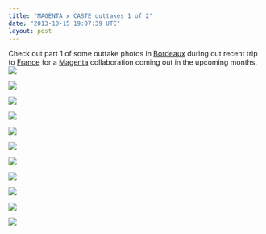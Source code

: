 ```yaml
---
title: "MAGENTA x CASTE outtakes 1 of 2"
date: "2013-10-15 19:07:39 UTC"
layout: post
---
```


<p>Check out part 1 of some outtake photos in <a href="https://www.youtube.com/watch?v=TqQYH3FNAUM">Bordeaux</a> during out recent trip to <a href="https://www.youtube.com/watch?v=TqQYH3FNAUM">France</a> for a <a href="https://www.magentaskateboards.com">Magenta</a> collaboration coming out in the upcoming months. <img src="https://media.tumblr.com/e741a9b21fb17e7bd5d10e6fdbb3ee87/tumblr_inline_muq4w031621rf4blg.jpg"/></p>
<p><img src="https://media.tumblr.com/7afeb131de98238a89a60f6e69bc64be/tumblr_inline_muq4watICz1rf4blg.jpg"/></p>
<p><img src="https://media.tumblr.com/8db26e8ed391a426e611ec8df9488b75/tumblr_inline_muq4wjuMUF1rf4blg.jpg"/></p>
<p><img src="https://media.tumblr.com/535a60fc43ebef85ee14fe78a88159ea/tumblr_inline_muq4wuXOFK1rf4blg.jpg"/></p>
<p><img src="https://media.tumblr.com/763d3071b8c90f778496c97c3cabd271/tumblr_inline_muq4x87F0O1rf4blg.jpg"/></p>
<p><img src="https://media.tumblr.com/d145dd00a033a3e33ecfc341df3d4759/tumblr_inline_muq4xjpoGW1rf4blg.jpg"/></p>
<p><img src="https://media.tumblr.com/ecf73b33352cc16c05d3e47ad9d1dc98/tumblr_inline_muq4xsKSzG1rf4blg.jpg"/></p>
<p><img src="https://media.tumblr.com/f71a88acac73a8213569745ed1fc8ad8/tumblr_inline_muq4y28uAO1rf4blg.jpg"/></p>
<p><img src="https://media.tumblr.com/cf42e494d76823f3543626759cc04f82/tumblr_inline_muq4yclz2o1rf4blg.jpg"/></p>
<p><img src="https://media.tumblr.com/f627d74e5c4757bbb7dfedf1db3fc9e1/tumblr_inline_muq4ynQWHF1rf4blg.jpg"/></p>
<p><img src="https://media.tumblr.com/29b0c63aaa3b6aa79a344bcaf69df20e/tumblr_inline_muq4yyOiuR1rf4blg.jpg"/></p>
